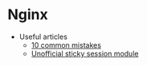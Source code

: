 # Nginx

* Useful articles
    * [10 common mistakes](https://blog.serverdensity.com/troubleshoot-nginx/)
    * [Unofficial sticky session module](https://bitbucket.org/nginx-goodies/nginx-sticky-module-ng/src)
